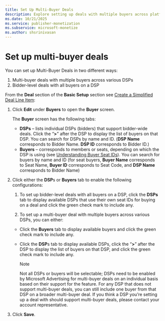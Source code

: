 ```yaml
---
title: Set Up Multi-Buyer Deals
description: Explore setting up deals with multiple buyers across platforms/DSPs, involving all buyers on a specific platform.
ms.date: 10/21/2025
ms.service: publisher-monetization
ms.subservice: microsoft-monetize
ms.author: shsrinivasan
---
```


# Set up multi-buyer deals

You can set up Multi-Buyer Deals in two different ways:

1. Multi-buyer deals with multiple buyers across various DSPs
1. Bidder-level deals with all buyers on a DSP

From the **Deal** section of the **Basic Setup** section see [Create a Simplified Deal Line Item](create-a-simplified-deal-line-item.md):

1. Click **Edit** under **Buyers** to open the **Buyer** screen.

    The **Buyer** screen has the following tabs:
    - **DSPs** – lists individual DSPs (bidders) that support bidder-wide deals. Click the “**\>**” after the DSP to display the list of buyers on that DSP. You can search for DSPs by name and ID. (**DSP Name** corresponds to Bidder Name. **DSP ID** corresponds to Bidder ID.)
    - **Buyers** – corresponds to members or seats, depending on which the DSP is using (see [Understanding Buyer Seat IDs](understanding-buyer-seat-ids.md)). You can search for buyers by name and ID (for seat buyers, **Buyer Name** corresponds to Seat Name, **Buyer ID** corresponds to Seat Code, and **DSP Name** corresponds to Bidder
      Name)

1. Click either the **DSP**s or **Buyers** tab to enable the following configurations:
  
    1. To set up bidder-level deals with all buyers on a DSP, click the **DSPs** tab to display available DSPs that use their own seat IDs for buying on a deal and click the green check mark to include any.

    1. To set up a multi-buyer deal with multiple buyers across various DSPs, you can either:
     - Click the **Buyers** tab to display available buyers and click the green check mark to include any.
     - Click the **DSP**s tab to display available DSPs, click the “**\>**” after the DSP to display the list of buyers on that DSP, and click the green check mark to include any.

       > [!NOTE]
       > Not all DSPs or buyers will be selectable; DSPs need to be enabled by Microsoft Advertising for multi-buyer deals on an individual basis based on their support for the feature. For any DSP that does not support multi-buyer deals, you can still include one buyer from that DSP on a broader multi-buyer deal. If you think a DSP you’re setting up a deal with should support multi-buyer deals, please contact your account representative.

1. Click **Save**.
